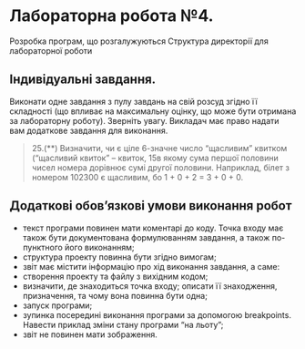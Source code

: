 # Лабораторна робота  №4.
Розробка програм, що розгалужуються Структура директорії для  лабораторної роботи

## Індивідуальні  завдання.
Виконати одне завдання з пулу завдань на свій розсуд згідно її складності (що впливає на максимальну оцінку, що може бути отримана за лабораторну роботу). Зверніть увагу. Викладач має право надати вам додаткове завдання для виконання.

> 25.(**) Визначити, чи є ціле 6-значне число “щасливим” квитком (“щасливий квиток” – квиток, 15в  якому сума першої  половини  чисел  номера  дорівнює  сумі  другої  половини.  Наприклад, білет  з номером  102300  є щасливим, бо  1 + 0 + 2  =  3 + 0 + 0.

## Додаткові обов’язкові  умови виконання робот
 - текст програми повинен мати коментарі до коду.  Точка входу має також бути документована формулюванням завдання, а  також по-пунктного його виконанням;
 - структура проекту повинна  бути згідно вимогам;
 - звіт  має містити  інформацію про хід виконання завдання, а  саме:
 - створення проекту та файлу з  вихідним  кодом;
 - визначити, де знаходиться точка входу; описати її знаходження, призначення, та чому вона повинна бути одна;
 - запуск програми;
 - зупинка  посередині  виконання  програми  за  допомогою  breakpoints.  Навести  приклад зміни стану програми “на льоту”;
 - звіт  не  повинен мати зображення.